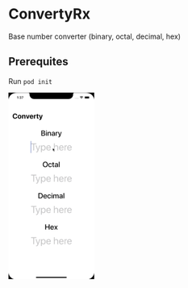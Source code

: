 # ConvertyRx
Base number converter (binary, octal, decimal, hex)


## Prerequites
Run `pod init`

<img src="demo.gif"/>
